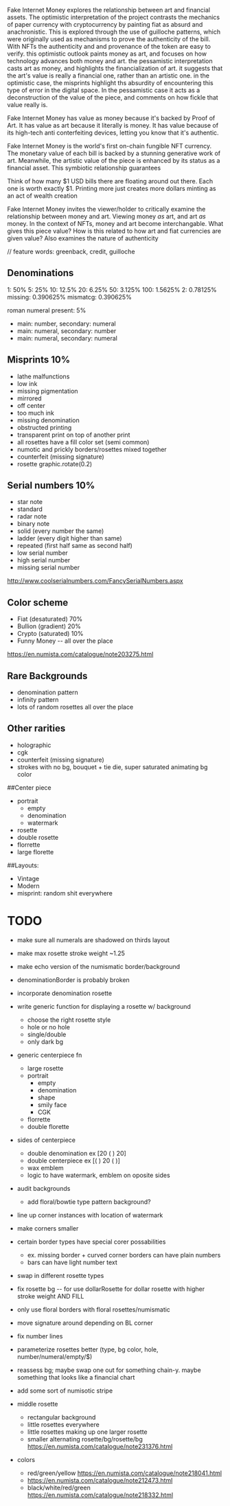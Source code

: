 Fake Internet Money explores the relationship between art and financial assets. The optimistic interpretation of the project contrasts the mechanics of paper currency with cryptocurrency by painting fiat as absurd and anachronistic. This is explored through the use of guilloche patterns, which were originally used as mechanisms to prove the authenticity of the bill. With NFTs the authenticity and and provenance of the token are easy to verify. this optimistic outlook paints money as art, and focuses on how technology advances both money and art. the pessamistic interpretation casts art as money, and highlights the financialization of art. it suggests that the art's value is really a financial one, rather than an artistic one. in the optimistic case, the misprints highlight ths absurdity of encountering this type of error in the digital space. In the pessamistic case it acts as a deconstruction of the value of the piece, and comments on how fickle that value really is.




Fake Internet Money has value as money because it's backed by Proof of Art. It has value as art because it literally is money. It has value because of its high-tech anti conterfeiting devices, letting you know that it's authentic.




Fake Internet Money is the world's first on-chain fungible NFT currency. The monetary value of each bill is backed by a stunning generative work of art. Meanwhile, the artistic value of the piece is enhanced by its status as a financial asset. This symbiotic relationship guarantees



Think of how many $1 USD bills there are floating around out there. Each one is worth exactly $1. Printing more just creates more dollars minting as an act of wealth creation











Fake Internet Money invites the viewer/holder to critically examine the relationship between money and art. Viewing money _as_ art, and art _as_ money. In the context of NFTs, money and art become interchangable. What gives this piece value? How is this related to how art and fiat currencies are given value? Also examines the nature of authenticity







// feature words: greenback, credit, guilloche





## Denominations
1: 50%
5: 25%
10: 12.5%
20: 6.25%
50: 3.125%
100: 1.5625%
2: 0.78125%
missing: 0.390625%
mismatcg: 0.390625%

roman numeral present: 5%
  - main: number, secondary: numeral
  - main: numeral, secondary: number
  - main: numeral, secondary: numeral





## Misprints 10%
- lathe malfunctions
- low ink
- missing pigmentation
- mirrored
- off center
- too much ink
- missing denomination
- obstructed printing
- transparent print on top of another print
- all rosettes have a fill color set (semi common)
- numotic and prickly borders/rosettes mixed together
- counterfeit (missing signature)
- rosette graphic.rotate(0.2)

## Serial numbers 10%
- star note
- standard
- radar note
- binary note
- solid (every number the same)
- ladder (every digit higher than same)
- repeated (first half same as second half)
- low serial number
- high serial number
- missing serial number

http://www.coolserialnumbers.com/FancySerialNumbers.aspx


## Color scheme
- Fiat (desaturated) 70%
- Bullion (gradient) 20%
- Crypto (saturated) 10%
- Funny Money -- all over the place

https://en.numista.com/catalogue/note203275.html


## Rare Backgrounds
- denomination pattern
- infinity pattern
- lots of random rosettes all over the place



## Other rarities
- holographic
- cgk
- counterfeit (missing signature)
- strokes with no bg, bouquet + tie die, super saturated animating bg color





##Center piece
- portrait
  - empty
  - denomination
  - watermark
- rosette
- double rosette
- florrette
- large florette



##Layouts:
- Vintage
- Modern
- misprint: random shit everywhere













# TODO
- make sure all numerals are shadowed on thirds layout
- make max rosette stroke weight ~1.25
- make echo version of the numismatic border/background
- denominationBorder is probably broken
- incorporate denomination rosette
- write generic function for displaying a rosette w/ background
  - choose the right rosette style
  - hole or no hole
  - single/double
  - only dark bg
- generic centerpiece fn
  - large rosette
  - portrait
    - empty
    - denomination
    - shape
    - smily face
    - CGK
  - florrette
  - double florette

- sides of centerpiece
  - double denomination ex [20 ( ) 20]
  - double centerpiece ex [( ) 20 ( )]
  - wax emblem
  - logic to have watermark, emblem on oposite sides

- audit backgrounds
  - add floral/bowtie type pattern background?







- line up corner instances with location of watermark
- make corners smaller
- certain border types have special corer possabilities
  - ex. missing border + curved corner borders can have plain numbers
  - bars can have light number text
- swap in different rosette types
- fix rosette bg -- for use dollarRosette for dollar rosette with higher stroke weight AND FILL
- only use floral borders with floral rosettes/numismatic
- move signature around depending on BL corner
- fix number lines
- parameterize rosettes better (type, bg color, hole, number/numeral/empty/$)
- reassess bg; maybe swap one out for something chain-y. maybe something that looks like a financial chart
- add some sort of numisotic stripe









- middle rosette
  - rectangular background
  - little rosettes everywhere
  - little rosettes making up one larger rosette
  - smaller alternating rosette/bg/rosette/bg https://en.numista.com/catalogue/note231376.html



- colors
  - red/green/yellow https://en.numista.com/catalogue/note218041.html
  - https://en.numista.com/catalogue/note212473.html
  - black/white/red/green https://en.numista.com/catalogue/note218332.html


